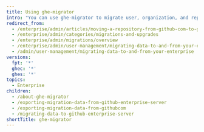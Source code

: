 ```yaml
---
title: Using ghe-migrator
intro: "You can use ghe-migrator to migrate user, organization, and repository data to {% data variables.location.product_location_enterprise %} from {% data variables.product.prodname_dotcom_the_website %} or another {% data variables.product.prodname_ghe_server %} instance."
redirect_from:
  - /enterprise/admin/articles/moving-a-repository-from-github-com-to-github-enterprise
  - /enterprise/admin/categories/migrations-and-upgrades
  - /enterprise/admin/migrations/overview
  - /enterprise/admin/user-management/migrating-data-to-and-from-your-enterprise
  - /admin/user-management/migrating-data-to-and-from-your-enterprise
versions:
  fpt: '*'
  ghec: '*'
  ghes: '*'
topics:
  - Enterprise
children:
  - /about-ghe-migrator
  - /exporting-migration-data-from-github-enterprise-server
  - /exporting-migration-data-from-githubcom
  - /migrating-data-to-github-enterprise-server
shortTitle: ghe-migrator
---
```

